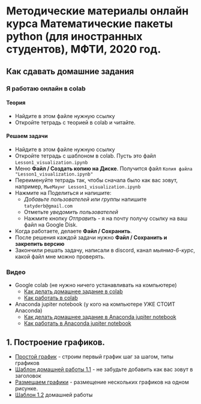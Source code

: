 # Методические материалы онлайн курса Математические пакеты python (для иностранных студентов), МФТИ, 2020 год.

## Как сдавать домашние задания

### Я работаю онлайн в colab

#### Теория

* Найдите в этом файле нужную ссылку
* Откройте тетрадь с теорией в colab и читайте.

#### Решаем задачи

* Найдите в этом файле нужную ссылку
* Откройте тетрадь с шаблоном в colab. Пусть это файл `Lesson1_visualization.ipynb`
* Меню **Файл / Создать копию на Диске**. Получится файл `Копия файла "Lesson1_visualization.ipynb"`
* Переименуйте тетрадь так, чтобы сначала было как вас зовут, например, `МьеМаунг Lesson1_visualization.ipynb`
* Нажмите на Поделиться и напишите:
  * *Добавьте пользователей или группы* напишите `tatyderb@gmail.com`
  * Отметьте *уведомить пользователей*
  * Нажмите кнопку *Отправить* - я на почту получу ссылку на ваш файл на Google Disk.
* Когда работаете, делаете **Файл / Сохранить**.
* После решения каждой задачи нужно **Файл / Сохранить и закрепить версию**
* Закончили решать задачу, написали в discord, канал *мьянма-6-курс*, какой файл мне можно проверять.

### Видео

* Google colab (не нужно ничего устанавливать на компьютере)
  * [Как делать домашнее задание в colab](https://www.youtube.com/watch?v=li7Z8P71LRg&list=PLc262Y9PqhEwIBGj_T4G-TXsvzVQWv4vj&index=1)
  * [Как работать в colab](https://www.youtube.com/watch?v=9HVuDK5OhKQ&list=PLc262Y9PqhEwIBGj_T4G-TXsvzVQWv4vj&index=2)
* Anaconda jupiter notebook (у кого на компьютере УЖЕ СТОИТ Anaconda)
  * [Как делать домашнее задание в Anaconda jupiter notebook](https://www.youtube.com/watch?v=i-m-4wiBSIo&list=PLc262Y9PqhEwIBGj_T4G-TXsvzVQWv4vj&index=4)
  * [Как работать в  Anaconda jupiter notebook](https://www.youtube.com/watch?v=p97ttk7EeCY&list=PLc262Y9PqhEwIBGj_T4G-TXsvzVQWv4vj&index=3)


## 1. Построение графиков.

* [Простой график](https://colab.research.google.com/github/tatyderb/m2020/blob/master/1_visualization/1_simple_plot.ipynb) - строим первый график шаг за шагом, типы графиков
* [Шаблон домашней работы 1.1](https://colab.research.google.com/github/tatyderb/m2020/blob/master/1_visualization/1_1_homework.ipynb) - не забудьте добавить как вас зовут в заголовок
* [Размещаем графики]() - размещение нескольких графиков на одном рисунке.
* [Шаблон 1.2]() домашней работы

